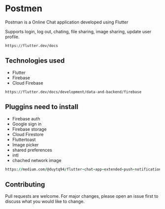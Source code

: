 # Postmen

Postman is a Online Chat application developed using Flutter

Supports login, log out, chating, file sharing, image sharing, update user profile. 

```refer to following links to get more knowledge on flutter chat application developmnet
https://flutter.dev/docs
```

## Technologies used
* Flutter
* Firebase
* Cloud Firebase 

```flutter firebase 
https://flutter.dev/docs/development/data-and-backend/firebase
```

## Pluggins need to install
* Firebase auth
* Google sign in
* Firebase storage
* Cloud Firestore
* Fluttertoast
* Image picker
* shared preferences
* intl
* chached network image

```for Push Notifications
https://medium.com/@duytq94/flutter-chat-app-extended-push-notification-messages-a26c669f4675
```


## Contributing
Pull requests are welcome. For major changes, please open an issue first to discuss what you would like to change.


